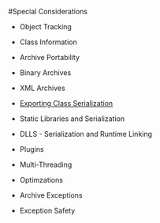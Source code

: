 #Special Considerations
- Object Tracking
- Class Information
- Archive Portability

- Binary Archives
- XML Archives
- [Exporting Class Serialization](special-considerations/exporting-class-serialization.md)
- Static Libraries and Serialization
- DLLS - Serialization and Runtime Linking
- Plugins
- Multi-Threading
- Optimzations
- Archive Exceptions
- Exception Safety

